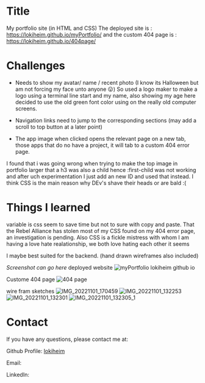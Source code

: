 # Title

My portfolio site (in HTML and CSS)
The deployed site is :   https://lokiheim.github.io/myPortfolio/
and the custom 404 page is :   https://lokiheim.github.io/404page/

# Challenges 
- Needs to show my avatar/ name / recent photo (I know its Halloween but am not forcing my face unto anyone 😛)
So used a logo maker to make a logo using a terminal line start and my name, also showing my age here decided to use the old green font color using on the really old computer screens.

- Navigation links need to jump to the corresponding sections (may add a scroll to top button at a later point)

- The app image when clicked opens the relevant page on a new tab, those apps that do no have a project, it will tab to a custom 404 error page.

I found that i was going wrong when trying to make the top image in portfolio larger that a h3 was also a child hence :first-child was not working and after uch experimentation I just add an new ID and used that instead. I think CSS is the main reason why DEv's shave their heads or are bald :(


 
# Things I learned
variable is css seem to save time but not to sure with copy and paste.
That the Rebel Alliance has stolen most of my CSS found on my 404 error page, an investigation is pending.
Also CSS is a fickle mistress with whom I am having a love hate realationship, we both love hating each other it seems 

I maybe best suited for the backend. (hand drawn wireframes also included)

*Screenshot can go here* 
deployed website
![myPortfolio lokiheim github io](https://user-images.githubusercontent.com/115110121/199354927-47a7e158-dbe1-4bbc-8991-139b1f2ce057.png)

 Custome 404 page
 ![404 page](https://user-images.githubusercontent.com/115110121/199355017-49af8015-7d85-4881-8585-bb40b20c8c91.png)

wire fram sketches
 ![IMG_20221101_170459](https://user-images.githubusercontent.com/115110121/199354464-2470fbeb-238e-4675-ac83-22733bbdeca3.jpg)
![IMG_20221101_132253](https://user-images.githubusercontent.com/115110121/199354478-dd9262d4-1932-487f-8f6f-f3a0c4f53fe5.jpg)
![IMG_20221101_132301](https://user-images.githubusercontent.com/115110121/199354486-e104ecb0-ccb8-459f-a53d-4d126419b09f.jpg)
![IMG_20221101_132305_1](https://user-images.githubusercontent.com/115110121/199354487-6f49a713-655c-4609-b33e-bfbd8f2ea9d9.jpg)

# Contact

If you have any questions, please contact me at: 
 
  Github Profile: [lokiheim ](https://github.com/lokiheim )  

  Email:  

  LinkedIn: [ ]( )
